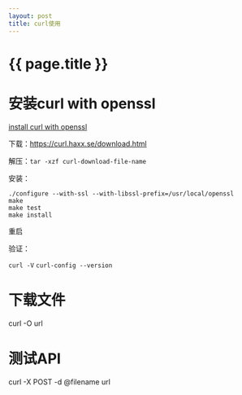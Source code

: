 ```yaml
---
layout: post
title: curl使用
---
```

{{ page.title }}
================

# 安装curl with openssl

[install curl with openssl](https://stackoverflow.com/questions/12636536/install-curl-with-openssl)

下载：https://curl.haxx.se/download.html

解压：`tar -xzf curl-download-file-name`

安装：

```
./configure --with-ssl --with-libssl-prefix=/usr/local/openssl
make
make test
make install
```

重启

验证：

`curl -V`
`curl-config --version`

# 下载文件

curl -O url

# 测试API

curl -X POST -d @filename url
